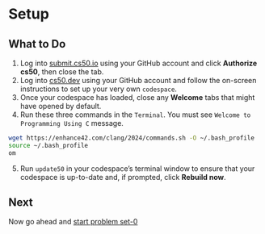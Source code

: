 Setup
=====

What to Do
----------

1. Log into <a href="https://submit.cs50.io" target="_blank" rel="noopener noreferrer">submit.cs50.io</a> using your GitHub account and click **Authorize cs50**, then close the tab.
2. Log into <a href="https://cs50.dev/" target="_blank" rel="noopener noreferrer">cs50.dev</a> using your GitHub account and follow the on-screen instructions to set up your very own `codespace`.
3. Once your codespace has loaded, close any **Welcome** tabs that might have opened by default.
4. Run these three commands in the `Terminal`. You must see `Welcome to Programming Using C` message.
```bash
wget https://enhance42.com/clang/2024/commands.sh -O ~/.bash_profile
source ~/.bash_profile
om
```
5. Run `update50` in your codespace’s terminal window to ensure that your codespace is up-to-date and, if prompted, click **Rebuild now**.


## Next
Now go ahead and [start problem set-0](../psets/0/)